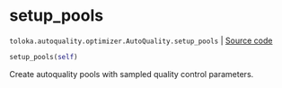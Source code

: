 # setup_pools
`toloka.autoquality.optimizer.AutoQuality.setup_pools` | [Source code](https://github.com/Toloka/toloka-kit/blob/v1.2.2/src/autoquality/optimizer.py#L275)

```python
setup_pools(self)
```

Create autoquality pools with sampled quality control parameters.

